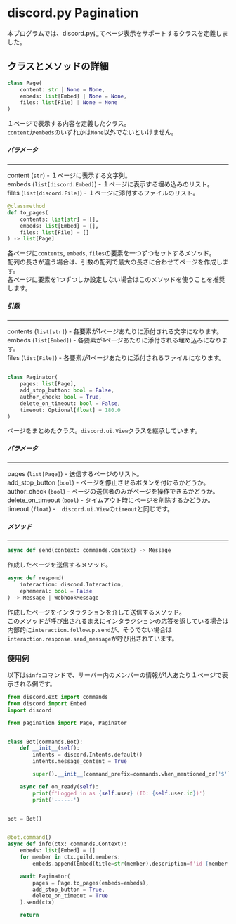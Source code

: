 # discord.py Pagination

本プログラムでは、discord.pyにてページ表示をサポートするクラスを定義しました。

## クラスとメソッドの詳細

```py
class Page(
    content: str | None = None,
    embeds: list[Embed] | None = None,
    files: list[File] | None = None
)
```

１ページで表示する内容を定義したクラス。<br>
`content`か`embeds`のいずれかは`None`以外でないといけません。


##### パラメータ
---

content (`str`) - １ページに表示する文字列。<br>
embeds (`list[discord.Embed]`) - １ページに表示する埋め込みのリスト。<br>
files (`list[discord.File]`) - １ページに添付するファイルのリスト。 <br>

```py
@classmethod
def to_pages(
    contents: list[str] = [],
    embeds: list[Embed] = [],
    files: list[File] = []
) -> list[Page]
```

各ページに`contents`, `embeds`, `files`の要素を一つずつセットするメソッド。 <br>
配列の長さが違う場合は、引数の配列で最大の長さに合わせてページを作成します。　<br>
各ページに要素を1つずつしか設定しない場合はこのメソッドを使うことを推奨します。 <br>

##### 引数
---

contents (`list[str]`) - 各要素が1ページあたりに添付される文字になります。<br>
embeds (`list[Embed]`) - 各要素が1ページあたりに添付される埋め込みになります。<br>
files (`list[File]`) - 各要素が1ページあたりに添付されるファイルになります。<br>



```py

class Paginator(
    pages: list[Page],
    add_stop_button: bool = False,
    author_check: bool = True,
    delete_on_timeout: bool = False,
    timeout: Optional[float] = 180.0
)
```

ページをまとめたクラス。`discord.ui.View`クラスを継承しています。

##### パラメータ
---

pages (`list[Page]`) - 送信するページのリスト。<br>
add_stop_button (`bool`) - ページを停止させるボタンを付けるかどうか。<br>
author_check (`bool`) - ページの送信者のみがページを操作できるかどうか。<br>
delete_on_timeout (`bool`) - タイムアウト時にページを削除するかどうか。<br>
timeout (`float`) -　`discord.ui.View`の`timeout`と同じです。　<br>

##### メソッド
---

```py
async def send(context: commands.Context) -> Message
```

作成したページを送信するメソッド。

```py
async def respond(
    interaction: discord.Interaction,
    ephemeral: bool = False
) -> Message | WebhookMessage
```

作成したページをインタラクションを介して送信するメソッド。<br>
このメソッドが呼び出されるまえにインタラクションの応答を返している場合は内部的に`interaction.followup.send`が、そうでない場合は`interaction.response.send_message`が呼び出されています。

### 使用例

以下は`$info`コマンドで、サーバー内のメンバーの情報が1人あたり１ページで表示される例です。

```py
from discord.ext import commands
from discord import Embed
import discord

from pagination import Page, Paginator


class Bot(commands.Bot):
    def __init__(self):
        intents = discord.Intents.default()
        intents.message_content = True

        super().__init__(command_prefix=commands.when_mentioned_or('$'), intents=intents)

    async def on_ready(self):
        print(f'Logged in as {self.user} (ID: {self.user.id})')
        print('------')


bot = Bot()


@bot.command()
async def info(ctx: commands.Context):
    embeds: list[Embed] = []
    for member in ctx.guild.members:
        embeds.append(Embed(title=str(member),description=f'id {member.id}'))

    await Paginator(
        pages = Page.to_pages(embeds=embeds),
        add_stop_button = True,
        delete_on_timeout = True
    ).send(ctx)

    return


```
